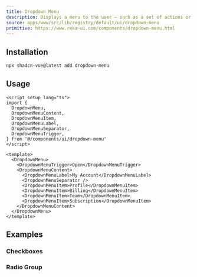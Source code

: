 ```yaml
---
title: Dropdown Menu
description: Displays a menu to the user — such as a set of actions or functions — triggered by a button.
source: apps/www/src/lib/registry/default/ui/dropdown-menu
primitive: https://www.reka-ui.com/components/dropdown-menu.html
---
```


<ComponentPreview name="DropdownMenuDemo" />

## Installation

```bash
npx shadcn-vue@latest add dropdown-menu
```
## Usage

```vue
<script setup lang="ts">
import {
  DropdownMenu,
  DropdownMenuContent,
  DropdownMenuItem,
  DropdownMenuLabel,
  DropdownMenuSeparator,
  DropdownMenuTrigger,
} from '@/components/ui/dropdown-menu'
</script>

<template>
  <DropdownMenu>
    <DropdownMenuTrigger>Open</DropdownMenuTrigger>
    <DropdownMenuContent>
      <DropdownMenuLabel>My Account</DropdownMenuLabel>
      <DropdownMenuSeparator />
      <DropdownMenuItem>Profile</DropdownMenuItem>
      <DropdownMenuItem>Billing</DropdownMenuItem>
      <DropdownMenuItem>Team</DropdownMenuItem>
      <DropdownMenuItem>Subscription</DropdownMenuItem>
    </DropdownMenuContent>
  </DropdownMenu>
</template>
```

## Examples

### Checkboxes

<ComponentPreview name="DropdownMenuCheckboxes" />

### Radio Group

<ComponentPreview name="DropdownMenuRadioGroup" />

